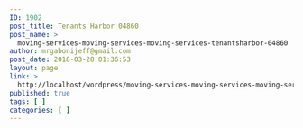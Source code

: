 ```yaml
---
ID: 1902
post_title: Tenants Harbor 04860
post_name: >
  moving-services-moving-services-moving-services-tenantsharbor-04860
author: mrgabonijeff@gmail.com
post_date: 2018-03-28 01:36:53
layout: page
link: >
  http://localhost/wordpress/moving-services-moving-services-moving-services-tenantsharbor-04860/
published: true
tags: [ ]
categories: [ ]
---
```

